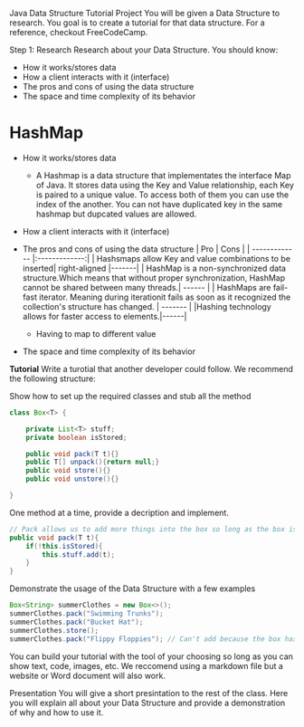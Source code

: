 Java Data Structure Tutorial Project
You will be given a Data Structure to research. You goal is to create a tutorial for that data structure. For a reference, checkout FreeCodeCamp.

Step 1: Research
Research about your Data Structure. You should know:

* How it works/stores data
* How a client interacts with it (interface)
* The pros and cons of using the data structure
* The space and time complexity of its behavior
# HashMap

* How it works/stores data 
    * A Hashmap is a data structure that implementates the interface Map of Java. It stores data using the Key and Value relationship, each Key is paired to a unique value. To access both of them you can use the index of the another.
You can not have duplicated key in the same hashmap but dupcated values are allowed.
* How a client interacts with it (interface)
* The pros and cons of using the data structure
|        Pro    |      Cons     |
| ------------- |:-------------:|
| Hashsmaps allow Key and value combinations to be inserted| right-aligned |-------|
| HashMap is a non-synchronized data structure.Which means that without proper synchronization, HashMap cannot be shared between many threads.| ------ |
| HashMaps are fail-fast iterator.  Meaning during iterationit fails as soon as it recognized the collection's structure has changed. | -------    |
|Hashing technology allows for faster access to elements.|------|
   
   * Having to map to different value
  
* The space and time complexity of its behavior

**Tutorial**
Write a turotial that another developer could follow. We recommend the following structure:

Show how to set up the required classes and stub all the method

```java 
class Box<T> {

    private List<T> stuff;
    private boolean isStored;

    public void pack(T t){}
    public T[] unpack(){return null;}
    public void store(){}
    public void unstore(){}

}
```

One method at a time, provide a decription and implement.
```java
// Pack allows us to add more things into the box so long as the box is not currently stored
public void pack(T t){
    if(!this.isStored){
        this.stuff.add(t);
    }
}
```

Demonstrate the usage of the Data Structure with a few examples

```java
Box<String> summerClothes = new Box<>();
summerClothes.pack("Swimming Trunks");
summerClothes.pack("Bucket Hat");
summerClothes.store();
summerClothes.pack("Flippy Floppies"); // Can't add because the box has already been stored!!!
```

You can build your tutorial with the tool of your choosing so long as you can show text, code, images, etc. We reccomend using a markdown file but a website or Word document will also work.

Presentation
You will give a short presintation to the rest of the class. Here you will explain all about your Data Structure and provide a demonstration of why and how to use it.
